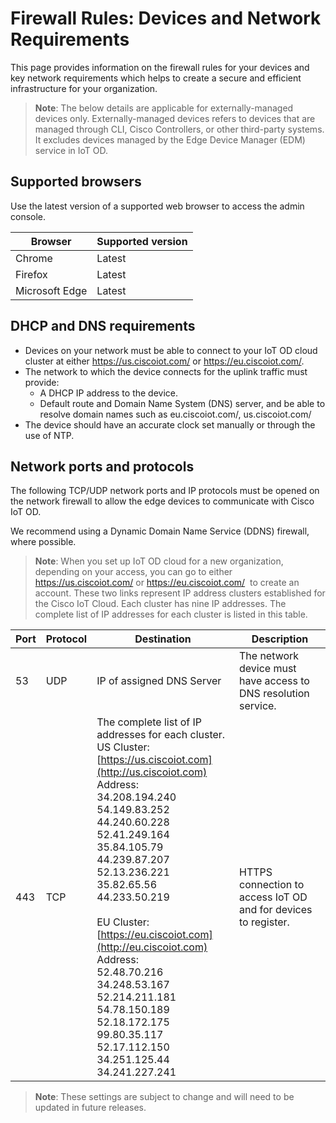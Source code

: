 # Firewall Rules: Devices and Network Requirements

This page provides information on the firewall rules for your devices and key network requirements which helps to create a secure and efficient infrastructure for your organization. 

>**Note**: The below details are applicable for externally-managed devices only. Externally-managed devices refers to devices that are managed through CLI, Cisco Controllers, or other third-party systems. It excludes devices managed by the Edge Device Manager (EDM) service in IoT OD.

## Supported browsers

Use the latest version of a supported web browser to access the admin console.

| **Browser** | **Supported version** |
|-------------|-----------------------|
| Chrome      | Latest                |
| Firefox      | Latest                |
| Microsoft Edge    | Latest         |

## DHCP and DNS requirements

* Devices on your network must be able to connect to your IoT OD cloud cluster at either https://us.ciscoiot.com/ or https://eu.ciscoiot.com/.
* The network to which the device connects for the uplink traffic must provide:
    * A DHCP IP address to the device.
    * Default route and Domain Name System (DNS) server, and be able to resolve domain names such as eu.ciscoiot.com/, us.ciscoiot.com/
* The device should have an accurate clock set manually or through the use of NTP.

## Network ports and protocols

The following TCP/UDP network ports and IP protocols must be opened on the network firewall to allow the edge devices to communicate with Cisco IoT OD.

We recommend using a Dynamic Domain Name Service (DDNS) firewall, where possible.

>**Note**: When you set up IoT OD cloud for a new organization, depending on your access, you can go to either https://us.ciscoiot.com/ or https://eu.ciscoiot.com/  to create an account. These two links represent IP address clusters established for the Cisco IoT Cloud. Each cluster has nine IP addresses. The complete list of IP addresses for each cluster is listed in this table.

| **Port** | **Protocol** |**Destination** | **Description**  |
|----------|--------------|----------------|------------------|
| 53       | UDP          | IP of assigned DNS Server |The network device must have access to DNS resolution service. |
| 443      | TCP          | The complete list of IP addresses for each cluster.<br>US Cluster: [https://us.ciscoiot.com](http://us.ciscoiot.com)<br>Address:<br>34.208.194.240<br>54.149.83.252<br>44.240.60.228<br>52.41.249.164<br>35.84.105.79<br>44.239.87.207<br>52.13.236.221<br>35.82.65.56<br>44.233.50.219<br><br>EU Cluster: [https://eu.ciscoiot.com](http://eu.ciscoiot.com)<br>Address:<br>52.48.70.216<br>34.248.53.167<br>52.214.211.181<br>54.78.150.189<br>52.18.172.175<br>99.80.35.117<br>52.17.112.150<br>34.251.125.44<br>34.241.227.241  | HTTPS connection to access IoT OD and for devices to register.  |

>**Note**: These settings are subject to change and will need to be updated in future releases.

